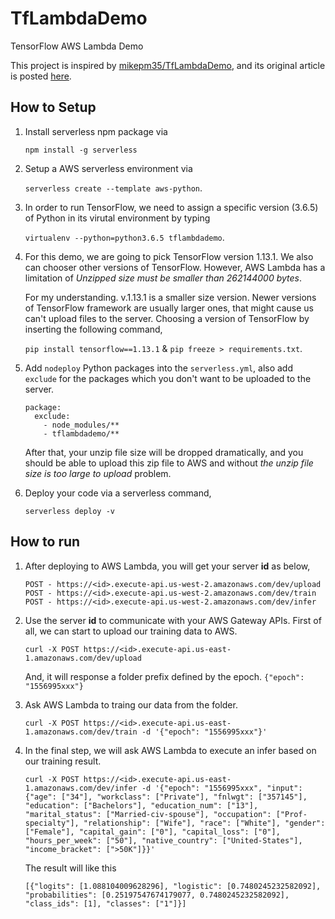 # TfLambdaDemo
TensorFlow AWS Lambda Demo

This project is inspired by [mikepm35/TfLambdaDemo](https://github.com/mikepm35/TfLambdaDemo), and its original article is posted [here](https://medium.com/@mike.p.moritz/running-tensorflow-on-aws-lambda-using-serverless-5acf20e00033).

## How to Setup
1. Install serverless npm package via

    `npm install -g serverless`
2. Setup a AWS serverless environment via

    `serverless create --template aws-python`.
3. In order to run TensorFlow, we need to assign a specific version (3.6.5) of Python in its virutal environment by typing

    `virtualenv --python=python3.6.5 tflambdademo`.

4. For this demo, we are going to pick TensorFlow version 1.13.1. We also can chooser other versions of TensorFlow. However, AWS Lambda has a limitation of *Unzipped size must be smaller than 262144000 bytes*.

      For my understanding. v.1.13.1 is a smaller size version. Newer versions of TensorFlow framework are usually larger ones, that might cause us can't upload files to the server. Choosing a version of TensorFlow by inserting the following command,
      
      `pip install tensorflow==1.13.1` & `pip freeze > requirements.txt`.

5. Add `nodeploy` Python packages into the `serverless.yml`, also add `exclude` for the packages which you don't want to be uploaded to the server.
    ```
    package:
      exclude:
        - node_modules/**
        - tflambdademo/**
    ```
   After that, your unzip file size will be dropped dramatically, and you should be able to upload this zip file to AWS and without *the unzip file size is too large to upload* problem.

6. Deploy your code via a serverless command,

    `serverless deploy -v`

## How to run
1. After deploying to AWS Lambda, you will get your server **id** as below,
    ```
    POST - https://<id>.execute-api.us-west-2.amazonaws.com/dev/upload
    POST - https://<id>.execute-api.us-west-2.amazonaws.com/dev/train
    POST - https://<id>.execute-api.us-west-2.amazonaws.com/dev/infer
    ```
2. Use the server **id** to communicate with your AWS Gateway APIs. First of all, we can start to upload our training data to AWS.

    `curl -X POST https://<id>.execute-api.us-east-1.amazonaws.com/dev/upload`

    And, it will response a folder prefix defined by the epoch. `{"epoch": "1556995xxx"}`

3. Ask AWS Lambda to traing our data from the folder.

    `curl -X POST https://<id>.execute-api.us-east-1.amazonaws.com/dev/train -d '{"epoch": "1556995xxx"}'`

4. In the final step, we will ask AWS Lambda to execute an infer based on our training result.

    ```
    curl -X POST https://<id>.execute-api.us-east-1.amazonaws.com/dev/infer -d '{"epoch": "1556995xxx", "input": {"age": ["34"], "workclass": ["Private"], "fnlwgt": ["357145"], "education": ["Bachelors"], "education_num": ["13"], "marital_status": ["Married-civ-spouse"], "occupation": ["Prof-specialty"], "relationship": ["Wife"], "race": ["White"], "gender": ["Female"], "capital_gain": ["0"], "capital_loss": ["0"], "hours_per_week": ["50"], "native_country": ["United-States"], "income_bracket": [">50K"]}}'
    ```

    The result will like this
    ```
    [{"logits": [1.088104009628296], "logistic": [0.7480245232582092], "probabilities": [0.25197547674179077, 0.7480245232582092], "class_ids": [1], "classes": ["1"]}]
    ```